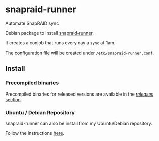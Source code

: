 # snapraid-runner
Automate SnapRAID sync

Debian package to install [snapraid-runner](https://github.com/Chronial/snapraid-runner).

It creates a conjob that runs every day a `sync` at 1am.

The configuration file will be created under `/etc/snapraid-runner.conf`.

## Install

### Precompiled binaries

Precompiled binaries for released versions are available in the 
[*releases* section](https://github.com/adelolmo/snapraid-runner/releases).

### Ubuntu / Debian Repository

snapraid-runner can also be install from my Ubuntu/Debian repository.

Follow the instructions [here](https://adelolmo.github.io).